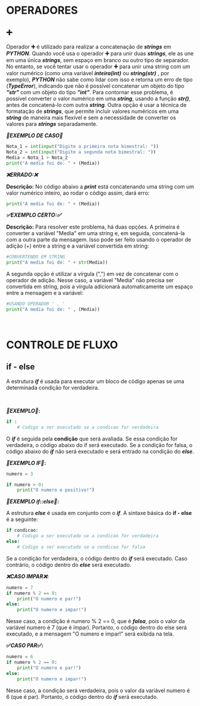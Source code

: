 # OPERADORES

## ➕
Operador **➕** é utilizado para realizar a concatenação de __*strings*__ em __*PYTHON*__. Quando você usa o operador **➕** para unir duas __*strings*__, ele as une em uma única __*strings*__, sem espaço em branco ou outro tipo de separador. No entanto, se você tentar usar o operador **➕** para unir uma string com um valor numérico (como uma variável __*inteira(int)*__ ou __*string(str)*__ , por exemplo), __*PYTHON*__ não sabe como lidar com isso e retorna um erro de tipo (__*TypeError*__), indicando que não é possível concatenar um objeto do tipo __*"str"*__ 
com um objeto do tipo __*"int"*__.
Para contornar esse problema, é possível converter o valor numérico em uma __*string*__, usando a função __*str()*__, antes de concatená-lo com outra __*string*__. Outra opção é usar a técnica de formatação de __*strings*__, que permite incluir valores numéricos em uma __*string*__ de maneira mais flexível e sem a necessidade de converter os valores para __*strings*__ separadamente.

__*🐍EXEMPLO DE CASO🐍*__
~~~python
Nota_1 = int(input("Digite a primeira nota bimestral: "))
Nota_2 = int(input("Digite a segunda nota bimestral: "))
Media = Nota_1 + Nota_2
print("A media foi de: " + (Media))
~~~
__*❌ERRADO:❌*__

**Descrição:** No código abaixo a __*print*__ está concatenando uma string com um valor numérico inteiro, ao rodar o código assim, dará erro:
~~~python
print("A media foi de: " + (Media))
~~~ 

__*✅EXEMPLO CERTO:✅*__

**Descrição:** Para resolver este problema, há duas opções. A primeira é converter a variável "Media" em uma string e, em seguida, concatená-la com a outra parte da mensagem. Isso pode ser feito usando o operador de adição (+) entre a string e a variável convertida em string:
~~~python
#CONVERTENDO EM STRING
print("A media foi de: " + str(Media))
~~~

A segunda opção é utilizar a vírgula (",") em vez de concatenar com o operador de adição. Nesse caso, a variável "Media" não precisa ser convertida em string, pois a vírgula adicionará automaticamente um espaço entre a mensagem e a variável:

~~~python
#USANDO OPERADOR ' , '
print("A media foi de: " , (Media))
~~~

&nbsp; 
&nbsp; 
&nbsp; 

# CONTROLE DE FLUXO

## if - else

A estrutura __*if*__ é usada para executar um bloco de código apenas se uma determinada condição for verdadeira. 

&nbsp;

__*🐍EXEMPLO🐍*:__
~~~python
if :
    # Codigo a ser executado se a condicao for verdadeira
~~~

O __*if*__ é seguida pela __condição__ que será avaliada. Se essa condição for verdadeira, o código abaixo do if será executado. Se a condição for falsa, o código abaixo do __*if*__ não será executado e será entrado na condição do __*else*__.


__*🐍EXEMPLO IF🐍*:__
~~~python
numero = 3

if numero > 0:
    print("O numero e positivo!")
~~~

__*🐍EXEMPLO if::else🐍*:__

A estrutura __*else*__ é usada em conjunto com o __*if*__.
 A sintaxe básica do __if - else__ é a seguinte:

~~~python
if condicao:
    # Codigo a ser executado se a condicao for verdadeira
else:
    # Codigo a ser executado se a condicao for falsa

~~~
Se a condição for verdadeira, o código dentro do __*if*__ será executado. Caso contrário, o código dentro do __*else*__ será executado.


__*❌CASO IMPAR❌*:__

~~~python
numero = 7
if numero % 2 == 0:
    print("O numero e par!")
else:
    print("O numero e impar!")
~~~

Nesse caso, a condição é numero % 2 == 0, que é __*falsa*__, pois o valor da variável numero é 7 (que é ímpar). Portanto, o código dentro do else será executado, e a mensagem "O numero e impar!" será exibida na tela.

__✅*CASO PAR*✅:__

~~~python
numero = 6
if numero % 2 == 0:
    print("O numero e par!")
else:
    print("O numero e impar!")
~~~
Nesse caso, a condição será verdadeira, pois o valor da variável numero é 6 (que é par). Portanto, o código dentro do __*if*__ será executado.